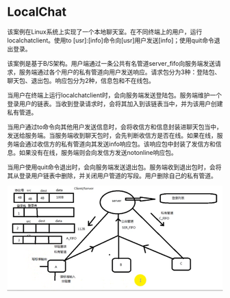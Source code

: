 # LocalChat

该案例在Linux系统上实现了一个本地聊天室。在不同终端上的用户，运行localchatclient。使用to [usr]:[info]命令向[usr]用户发送[info]；使用quit命令退出登录。

该案例是基于B/S架构。用户端通过一条公共有名管道server_fifo向服务端发送请求，服务端通过各个用户的私有管道向用户发送响应。请求包分为3种：登陆包、聊天包、退出包。响应包分为2种，信息包和不在线包。

当用户在终端上运行localchatclient时，会向服务端发送登陆包。服务端维护一个登录用户的链表。当收到登录请求时，会将其加入到该链表当中，并为该用户创建私有管道。

当用户通过to命令向其他用户发送信息时，会将收信方和信息封装进聊天包当中，发送给服务端。当服务端收到聊天包时，会先判断收信方是否在线。如果在线，服务端会通过收信方的私有管道向其发送info响应包。该响应包中封装了发信方和信息。如果没有在线，服务端则会向发信方发送notonline响应包。

当用户使用quit命令退出时，会向服务端发送退出包。服务端收到退出包时，会将其从登录用户链表中删除，并关闭用户管道的写段。用户删除自己的私有管道。

![](https://github.com/supperPants/LocalChat/blob/master/image/%E6%9C%AC%E5%9C%B0%E8%81%8A%E5%A4%A9%E5%AE%A4.png)

